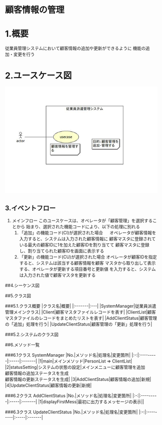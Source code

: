 # 顧客情報の管理

# 1.概要
従業員管理システムにおいて顧客情報の追加や更新ができるように
機能の追加・変更を行う

# 2.ユースケース図
![ユースケース図](jpg/newfile.ucd.jpg)

## 3.イベントフロー
1. メインフロー
このユースケースは、オペレータが「顧客管理」を選択することから
始まり、選択された機能コードにより、以下の処理に別れる
	1. 「追加」の機能コード(CI)が選択された場合
	　 オペレータが顧客情報を入力すると、システムは入力された顧客情報に
	   顧客マスタに登録されている最大の顧客IDに1を加えた顧客IDを割り当てて
	   顧客マスタに登録し、割り当てられた顧客IDを画面に表示する
	1. 「更新」の機能コード(CU)が選択された場合
	   オペレータが顧客IDを指定すると、システムは該当する顧客情報を顧客
	   マスタから取り出して表示する、オペレータが更新する項目番号と更新値
	   を入力すると、システムは入力された値で顧客マスタを更新する

##4.シーケンス図

##5.クラス図

###5.1.クラス概要
|クラス名|概要|
|:-------|:---|
|SystemManager|従業員派遣管理メインクラス|
|Client|顧客マスタファイルレコードを表す|
|ClientList|顧客マスタファイルのレコードをまとめたリストを表す|
|AddClientStatus|顧客管理の「追加」処理を行う|
|UpdateClientStatus|顧客管理の「更新」処理を行う|

###5.2.システムのクラス図

##6.メソッド一覧

###6.1クラス SystemManager
|No.|メソッド名|処理名|変更箇所|
|:-:|:---------|:-----|:-------|
|1|main|メインメソッド|PersonList => ClientList|
|2|statusSetting|システムの状態の設定|メインメニューに顧客管理を追加<br />
顧客情報の追加ステータスを生成<br />
顧客情報の更新ステータスを生成|
|3|AddClientStatus|顧客情報の追加|新規|
|4|UpdateClientStatus|顧客情報の更新|新規|

###6.2クラス AddClientStatus
|No.|メソッド名|処理名|変更箇所|
|:-:|:---------|:-----|:-------|
|1|displayFirstMess|最初に出力するメッセージの表示||

###6.3クラス UpdateClientStatus
|No.|メソッド名|処理名|変更箇所|
|:-:|:---------|:-----|:-------|

